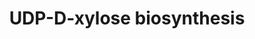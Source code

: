 ---
authors:
- Anwesha
- Eweitz
description: This event has been computationally inferred from an event that has been
  demonstrated in another species.<p>The inference is based on Ensembl Compara orthology
  projection. Briefly, reactions for which all involved PhysicalEntities (in input,
  output and catalyst) have a mapped ortholog or paralog are inferred to the other
  species. High-level events are also inferred for these events to allow for easier
  navigation.<p>Details of projection methods and parameters may be found <a href="/projection.html">here.</a><p>  Source:[http://plantreactome.gramene.org/
  Plant Reactome].
last-edited: 2021-05-26
organisms:
- Zea mays
redirect_from:
- /index.php/Pathway:WP3108
- /instance/WP3108
schema-jsonld:
- '@context': https://schema.org/
  '@id': https://wikipathways.github.io/pathways/WP3108.html
  '@type': Dataset
  creator:
    '@type': Organization
    name: WikiPathways
  description: This event has been computationally inferred from an event that has
    been demonstrated in another species.<p>The inference is based on Ensembl Compara
    orthology projection. Briefly, reactions for which all involved PhysicalEntities
    (in input, output and catalyst) have a mapped ortholog or paralog are inferred
    to the other species. High-level events are also inferred for these events to
    allow for easier navigation.<p>Details of projection methods and parameters may
    be found <a href="/projection.html">here.</a><p>  Source:[http://plantreactome.gramene.org/
    Plant Reactome].
  keywords:
  - (LOC_OS03G16980.1)
  - dependent
  - UDP-GlcA
  - UDP-Glc
  - H2O
  - NADH
  - containing protein
  - Homologues of NAD
  - UDP-Xyl
  - (LOC_OS12G25690.1)
  - NAD+
  - epimerase/dehydratase
  - CO2
  - UDP-glucose
  - family domain
  - 6-dehydrogenase
  - Homologues of
  license: CC0
  name: UDP-D-xylose biosynthesis
seo: CreativeWork
title: UDP-D-xylose biosynthesis
wpid: WP3108
---
